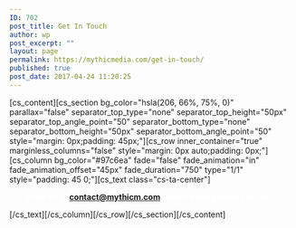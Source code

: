 ```yaml
---
ID: 702
post_title: Get In Touch
author: wp
post_excerpt: ""
layout: page
permalink: https://mythicmedia.com/get-in-touch/
published: true
post_date: 2017-04-24 11:20:25
---
```

[cs_content][cs_section bg_color="hsla(206, 66%, 75%, 0)" parallax="false" separator_top_type="none" separator_top_height="50px" separator_top_angle_point="50" separator_bottom_type="none" separator_bottom_height="50px" separator_bottom_angle_point="50" style="margin: 0px;padding: 45px;"][cs_row inner_container="true" marginless_columns="false" style="margin: 0px auto;padding: 0px;"][cs_column bg_color="#97c6ea" fade="false" fade_animation="in" fade_animation_offset="45px" fade_duration="750" type="1/1" style="padding: 45 0;"][cs_text class="cs-ta-center"]<p style="text-align: center;"><span style="color: #ffffff;"><strong>Email us at contact@mythicm.com" and we will get back to you...</strong></span></p>[/cs_text][/cs_column][/cs_row][/cs_section][/cs_content]